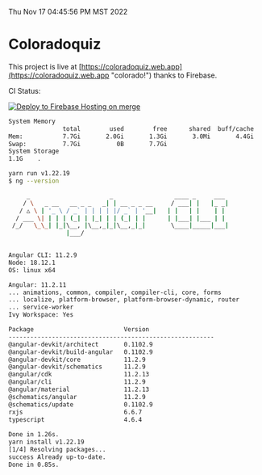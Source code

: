 Thu Nov 17 04:45:56 PM MST 2022

# Coloradoquiz


This project is live at [https://coloradoquiz.web.app](https://coloradoquiz.web.app "colorado!") thanks to Firebase.

CI Status: 

[![Deploy to Firebase Hosting on merge](https://github.com/teamkushal/coloradoquiz/actions/workflows/firebase-hosting-merge.yml/badge.svg)](https://github.com/teamkushal/coloradoquiz/actions/workflows/firebase-hosting-merge.yml)

```bash
System Memory
               total        used        free      shared  buff/cache   available
Mem:           7.7Gi       2.0Gi       1.3Gi       3.0Mi       4.4Gi       5.3Gi
Swap:          7.7Gi          0B       7.7Gi
System Storage
1.1G	.
```
```bash
yarn run v1.22.19
$ ng --version

     _                      _                 ____ _     ___
    / \   _ __   __ _ _   _| | __ _ _ __     / ___| |   |_ _|
   / △ \ | '_ \ / _` | | | | |/ _` | '__|   | |   | |    | |
  / ___ \| | | | (_| | |_| | | (_| | |      | |___| |___ | |
 /_/   \_\_| |_|\__, |\__,_|_|\__,_|_|       \____|_____|___|
                |___/
    

Angular CLI: 11.2.9
Node: 18.12.1
OS: linux x64

Angular: 11.2.11
... animations, common, compiler, compiler-cli, core, forms
... localize, platform-browser, platform-browser-dynamic, router
... service-worker
Ivy Workspace: Yes

Package                         Version
---------------------------------------------------------
@angular-devkit/architect       0.1102.9
@angular-devkit/build-angular   0.1102.9
@angular-devkit/core            11.2.9
@angular-devkit/schematics      11.2.9
@angular/cdk                    11.2.13
@angular/cli                    11.2.9
@angular/material               11.2.13
@schematics/angular             11.2.9
@schematics/update              0.1102.9
rxjs                            6.6.7
typescript                      4.6.4
    
Done in 1.26s.
yarn install v1.22.19
[1/4] Resolving packages...
success Already up-to-date.
Done in 0.85s.
```
```bash
